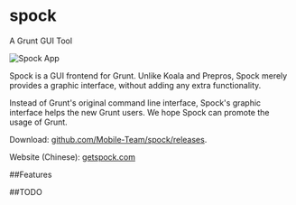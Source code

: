 spock
============

A Grunt GUI Tool

![Spock App](http://s.willerce.com/lab/spock/spock.png)

Spock is a GUI frontend for Grunt. Unlike Koala and Prepros, Spock merely provides a graphic interface, without adding any extra functionality.

Instead of Grunt's original command line interface, Spock's graphic interface helps the new Grunt users.
We hope Spock can promote the usage of Grunt. 

Download: [github.com/Mobile-Team/spock/releases](https://github.com/Mobile-Team/spock/releases).

Website (Chinese): [getspock.com](http://getspock.com/)

##Features

##TODO
